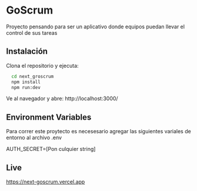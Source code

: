 # GoScrum

Proyecto pensando para ser un aplicativo donde equipos puedan llevar el control de sus tareas

## Instalación

Clona el repositorio y ejecuta:

```bash
  cd next_groscrum
  npm install
  npm run:dev
```

Ve al navegador y abre: http://localhost:3000/

## Environment Variables

Para correr este proytecto es necesesario agregar las siguientes variales de entorno al archivo .env

AUTH_SECRET=[Pon culquier string]

## Live

https://next-goscrum.vercel.app
